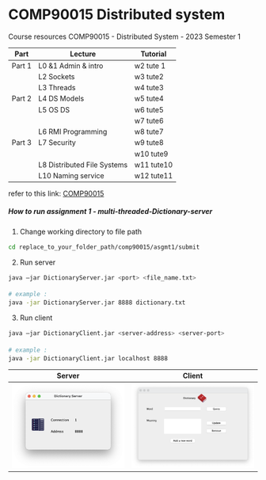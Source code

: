# COMP90015 Distributed system
Course resources COMP90015 - Distributed System - 2023 Semester 1

|  Part |           Lecture           |      Tutorial     |
|-------|-----------------------------|-------------------|
| Part 1| L0 &1  Admin & intro        | w2  tute 1        |
|       | L2 Sockets                  | w3  tute2         |
|       | L3 Threads                  | w4  tute3         |
| Part 2| L4 DS Models                | w5  tute4         |
|       | L5 OS DS                    | w6  tute5         |
|       |                             | w7  tute6         |
|       | L6 RMI Programming          | w8  tute7         |
| Part 3| L7 Security                 | w9  tute8         |
|       |                             | w10 tute9         |
|       | L8 Distributed File Systems | w11 tute10        |
|       | L10 Naming service          | w12 tute11        |

refer to this link: [COMP90015](http://clouds.cis.unimelb.edu.au/652/LectureSlides.html)



##### How to run assignment 1 - multi-threaded-Dictionary-server

1. Change working directory to file path  
```bash
cd replace_to_your_folder_path/comp90015/asgmt1/submit
```
2. Run server  
```bash
java –jar DictionaryServer.jar <port> <file_name.txt>

# example :
java -jar DictionaryServer.jar 8888 dictionary.txt
```
3. Run client  
```bash
java –jar DictionaryClient.jar <server-address> <server-port>

# example :
java -jar DictionaryClient.jar localhost 8888
```
Server             |  Client
:-------------------------:|:-------------------------:
<img src="https://raw.githubusercontent.com/imswagk727/comp90015/main/asgmt1/demo_picture/server.png" style="width: 100%">  |  <img src="https://raw.githubusercontent.com/imswagk727/comp90015/main/asgmt1/demo_picture/client.png" style="width: 100%">
